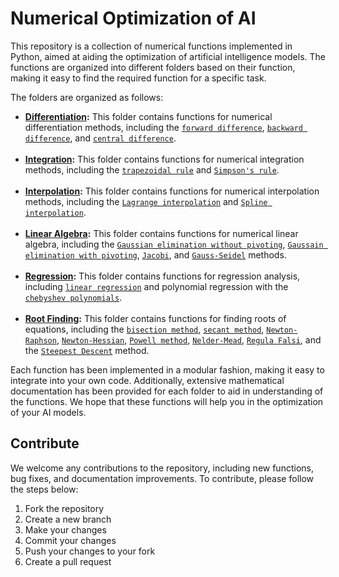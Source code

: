 # Numerical Optimization of AI
This repository is a collection of numerical functions implemented in Python, aimed at aiding the optimization of artificial intelligence models. The functions are organized into different folders based on their function, making it easy to find the required function for a specific task.

The folders are organized as follows:

- **[Differentiation](/numerical_methods/differentiation/):** This folder contains functions for numerical differentiation methods, including the [`forward difference`](/numerical_methods/differentiation/forward_difference.py), [`backward difference`](/numerical_methods/differentiation/backward_difference.py), and [`central difference`](/numerical_methods/differentiation/central_difference.py). <br><br>
- **[Integration](/numerical_methods/integration/):** This folder contains functions for numerical integration methods, including the [`trapezoidal rule`](/numerical_methods/integration/trapezoidal.py) and [`Simpson's rule`](/numerical_methods/integration/simpson.py). <br><br>
- **[Interpolation](/numerical_methods/interpolation/):** This folder contains functions for numerical interpolation methods, including the [`Lagrange interpolation`](/numerical_methods/interpolation/lagrange.py) and [`Spline interpolation`](/numerical_methods/interpolation/spline.py). <br><br>
- **[Linear Algebra](/numerical_methods/lin_algebra/):** This folder contains functions for numerical linear algebra, including the [`Gaussian elimination without pivoting`](/numerical_methods/lin_algebra/GE.py), [`Gaussain elimination with pivoting`](/numerical_methods/lin_algebra/GEpivot.py), [`Jacobi`](/numerical_methods/lin_algebra/Jacobi.py), and [`Gauss-Seidel`](/numerical_methods/lin_algebra/GaussSeidel.py) methods. <br><br>
- **[Regression](/numerical_methods/regression/):** This folder contains functions for regression analysis, including [`linear regression`](/numerical_methods/regression/linear.py) and polynomial regression with the [`chebyshev polynomials`](/numerical_methods/regression/chebyshev.py). <br><br>
- **[Root Finding](/numerical_methods/root_finding/):** This folder contains functions for finding roots of equations, including the [`bisection method`](/numerical_methods/root_finding/bisection.py), [`secant method`](/numerical_methods/root_finding/secant.py), [`Newton-Raphson`](/numerical_methods/root_finding/newton.py), [`Newton-Hessian`](/numerical_methods/root_finding/newton_hessian.py), [`Powell method`](/numerical_methods/root_finding/powell.py), [`Nelder-Mead`](/numerical_methods/root_finding/nelder_mead.py), [`Regula Falsi`](/numerical_methods/root_finding/regula_falsi.py), and the [`Steepest Descent`](/numerical_methods/root_finding/steepest_descent.py) method.

Each function has been implemented in a modular fashion, making it easy to integrate into your own code. Additionally, extensive mathematical documentation has been provided for each folder to aid in understanding of the functions. We hope that these functions will help you in the optimization of your AI models.

## Contribute
We welcome any contributions to the repository, including new functions, bug fixes, and documentation improvements. To contribute, please follow the steps below:

1. Fork the repository
2. Create a new branch
3. Make your changes
4. Commit your changes
5. Push your changes to your fork
6. Create a pull request